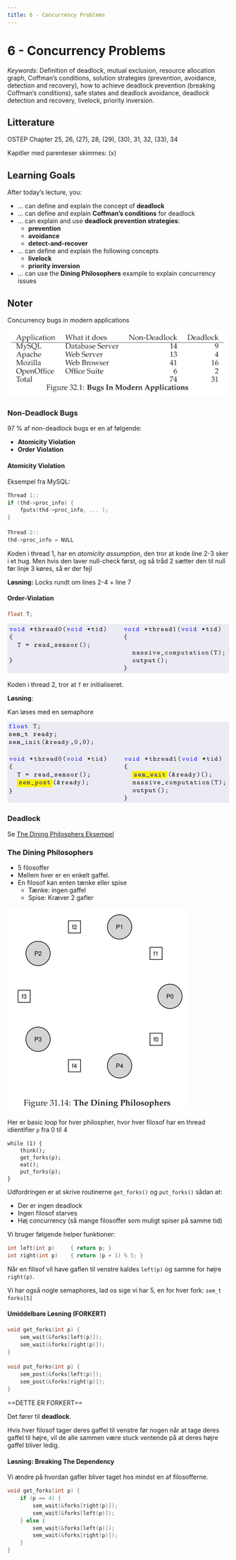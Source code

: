 ```yaml
---
title: 6 - Concurrency Problems
---
```


# 6 - Concurrency Problems

*Keywords*: Definition of deadlock, mutual exclusion, resource allocation graph, Coffman’s conditions, solution strategies (prevention, avoidance, detection and recovery), how to achieve deadlock prevention (breaking Coffman’s conditions), safe states and deadlock avoidance, deadlock detection and recovery, livelock, priority inversion.

## Litterature

OSTEP Chapter 25, 26, (27), 28, (29), (30), 31, 32, (33), 34

Kapitler med parenteser skimmes: (x)

## Learning Goals

After today’s lecture, you:

* ... can define and explain the concept of **deadlock**
* ... can define and explain **Coffman’s conditions** for deadlock
* ... can explain and use **deadlock prevention strategies**:
    * **prevention**
    * **avoidance**
    * **detect-and-recover**
* ... can define and explain the following concepts
    * **livelock**
    * **priority inversion**
* ... can use the **Dining Philosophers** example to explain concurrency
    issues

## Noter

Concurrency bugs in modern applications

![1559563806683](images/6-concurrency-problems/1559563806683.png)



### Non-Deadlock Bugs

97 % af non-deadlock bugs er en af følgende:

* **Atomicity Violation**
* **Order Violation**

#### Atomicity Violation

Eksempel fra MySQL:

```c
Thread 1::
if (thd->proc_info) {
	fputs(thd->proc_info, ... );
}

Thread 2::
thd->proc_info = NULL
```

Koden i thread 1, har en *atomicity assumption*, den tror at kode line 2-3 sker i et hug.
Men hvis den laver null-check først, og så tråd 2 sætter den til null før linje 3 køres, så er der fejl

**Løsning:** Locks rundt om lines 2-4 + line 7



#### Order-Violation

```c
float T;
```

![1559564496283](images/6-concurrency-problems/1559564496283.png)

Koden i thread 2, tror at `T` er initialiseret.

**Løsning**:

Kan løses med en semaphore

![1559564533044](images/6-concurrency-problems/1559564533044.png)



### Deadlock

Se [The Dining Philosphers Eksempel](#the-dining-philosophers)





### The Dining Philosophers

* 5 filosoffer
* Mellem hver er en enkelt gaffel.
* En filosof kan enten tænke eller spise
    * Tænke: ingen gaffel
    * Spise: Kræver 2 gafler

![1559480046648](images/6-concurrency-problems/1559480046648.png)

Her er basic loop for hver philospher, hvor hver filosof har en thread idientifier `p` fra 0 til 4

```
while (1) { 
    think();
    get_forks(p); 
    eat(); 
    put_forks(p);
}
```

Udfordringen er at skrive routinerne `get_forks()` og `put_forks()` sådan at:

* Der er ingen deadlock
* Ingen filosof starves
* Høj concurrency (så mange filosoffer som muligt spiser på samme tid)

Vi bruger følgende helper funktioner:

```c
int left(int p) 	{ return p; }
int right(int p)	{ return (p + 1) % 5; }
```

Når en filisof vil have gaflen til venstre kaldes `left(p)` og samme for højre `right(p)`.

Vi har også nogle semaphores, lad os sige vi har 5, en for hver fork: `sem_t forks[5]`

#### Umiddelbare Løsning (FORKERT)

```c
void get_forks(int p) {
	sem_wait(&forks[left(p)]);
	sem_wait(&forks[right(p)]);
}

void put_forks(int p) {
	sem_post(&forks[left(p)]); 
	sem_post(&forks[right(p)]);
}
```

==DETTE ER FORKERT==

Det fører til **deadlock**.

Hvis hver filosof tager deres gaffel til venstre før nogen når at tage deres gaffel til højre, vil de alle sammen være stuck ventende på at deres højre gaffel bliver ledig.



#### Løsning: Breaking The Dependency

Vi ændre på hvordan gafler bliver taget hos mindst en af filosofferne.

```c
void get_forks(int p) { 
	if (p == 4) {
		sem_wait(&forks[right(p)]); 
		sem_wait(&forks[left(p)]);
	} else {
		sem_wait(&forks[left(p)]); 
		sem_wait(&forks[right(p)]);
    } 
}
```




